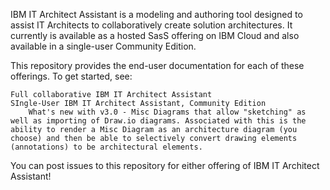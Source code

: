 IBM IT Architect Assistant is a modeling and authoring tool designed to assist IT Architects to collaboratively create solution architectures. It currently is available as a hosted SasS offering on IBM Cloud and also available in a single-user Community Edition.

This repository provides the end-user documentation for each of these offerings. To get started, see:

    Full collaborative IBM IT Architect Assistant
    SIngle-User IBM IT Architect Assistant, Community Edition
        What's new with v3.0 - Misc Diagrams that allow "sketching" as well as importing of Draw.io diagrams. Associated with this is the ability to render a Misc Diagram as an architecture diagram (you choose) and then be able to selectively convert drawing elements (annotations) to be architectural elements.

You can post issues to this repository for either offering of IBM IT Architect Assistant!
